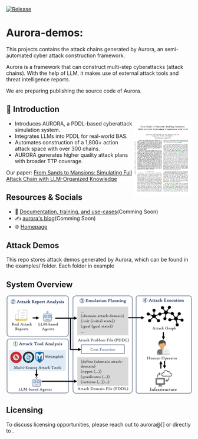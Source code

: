 [![Release](https://img.shields.io/badge/dynamic/json?color=blue&label=Release&query=tag_name&url=https[])](https:[])

# Aurora-demos: 
This projects contains the attack chains generated by Aurora, an semi-automated cyber attack construction framework.

Aurora is a framework that can construct multi-step cyberattacks (attack chains).
With the help of LLM, it makes use of external attack tools and threat intelligence reports.

We are preparing publishing the source code of Aurora.

## 🎉 Introduction
<p><a href="https://arxiv.org/pdf/2407.16928"><img alt="Paper thumbnail" align="right" width="160" src="images/First_page.png"></a></p>

- Introduces AURORA, a PDDL-based cyberattack simulation system.
- Integrates LLMs into PDDL for real-world BAS.
- Automates construction of a 1,800+ action attack space with over 300 chains.
- AURORA generates higher quality attack plans with broader TTP coverage.

Our paper: [From Sands to Mansions: Simulating Full Attack Chain with LLM-Organized Knowledge](https://arxiv.org/pdf/2407.16928)

## Resources & Socials
* 📜 [Documentation, training, and use-cases]()(Comming Soon)
* ✍️ [aurora's blog]()(Comming Soon)
* 🌐 [Homepage](https://auroraattack.github.io/)

## Attack Demos
This repo stores attack demos generated by Aurora, which can be found in the examples/ folder.
Each folder in example 


## System Overview
<p align="center">
  <img width="900" src="images/Overview%20of%20AURORA.png" alt="cli output"/>
</p>

## Licensing

To discuss licensing opportunities, please reach out to aurora@[] or directly to [](https:).